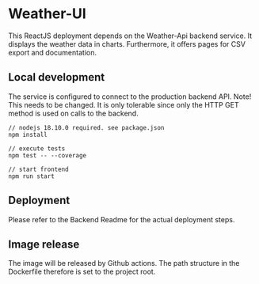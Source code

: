 # Weather-UI

This ReactJS deployment depends on the Weather-Api backend service. It displays the weather data in charts. Furthermore,
it offers pages for CSV export and documentation.

## Local development

The service is configured to connect to the production backend API.
Note! This needs to be changed. It is only tolerable since only the HTTP GET method is used on calls to the backend.

```
// nodejs 18.10.0 required. see package.json
npm install

// execute tests
npm test -- --coverage

// start frontend
npm run start
```

## Deployment

Please refer to the Backend Readme for the actual deployment steps.

## Image release

The image will be released by Github actions. The path structure in the Dockerfile therefore is set to the project root.